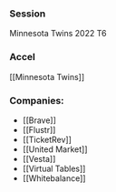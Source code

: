 
### Session
Minnesota Twins 2022 T6

### Accel
[[Minnesota Twins]]

### Companies:
- [[Brave]]
- [[Flustr]]
- [[TicketRev]]
- [[United Market]]
- [[Vesta]]
- [[Virtual Tables]]
- [[Whitebalance]]


